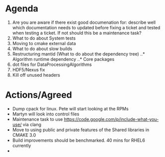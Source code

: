 Agenda
======
1. Are you are aware if there exist good documenation for: describe well which documentation needs to updated before fixing a ticket and tested when testing a ticket. If not should this be a maintenance task?
2. What to do about System tests
3. Moving to cmake external data
4. What to do about slow builds
5. Restructuring mantid (What to do about the dependency tree)
..* Algorithm runtime dependency
..* Core packages
6. dot files for DataProcessingAlgorithms
7. HDF5/Nexus fix
8. Kill off unused headers

Actions/Agreed
========
* Dump cpack for linux. Pete will start looking at the RPMs
* Martyn will look into control files
* Maintenance task to use https://code.google.com/p/include-what-you-use/ via clang
* Move to using public and private features of the Shared libraries in CMAKE 3.0 
* Build improvements should be benchmarked. 40 mins for RHEL6 currently
* 

